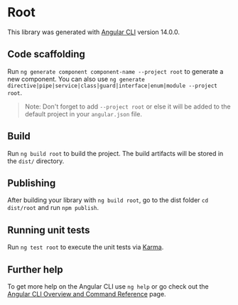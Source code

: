 # Root

This library was generated with [Angular CLI](https://github.com/angular/angular-cli) version 14.0.0.

## Code scaffolding

Run `ng generate component component-name --project root` to generate a new component. You can also use `ng generate directive|pipe|service|class|guard|interface|enum|module --project root`.
> Note: Don't forget to add `--project root` or else it will be added to the default project in your `angular.json` file. 

## Build

Run `ng build root` to build the project. The build artifacts will be stored in the `dist/` directory.

## Publishing

After building your library with `ng build root`, go to the dist folder `cd dist/root` and run `npm publish`.

## Running unit tests

Run `ng test root` to execute the unit tests via [Karma](https://karma-runner.github.io).

## Further help

To get more help on the Angular CLI use `ng help` or go check out the [Angular CLI Overview and Command Reference](https://angular.io/cli) page.
